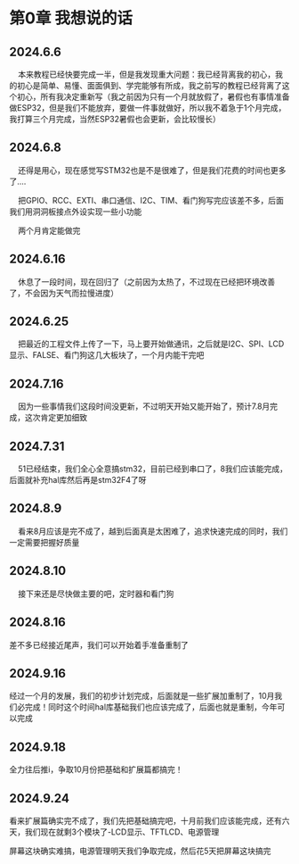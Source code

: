 # 第0章 我想说的话

## 2024.6.6

    本来教程已经快要完成一半，但是我发现重大问题：我已经背离我的初心，我的初心是简单、易懂、面面俱到、学完能够有所成，我之前写的教程已经背离了这个初心，所有我决定重新写（我之前因为只有一个月就放假了，暑假也有事情准备做ESP32，但是我们不能放弃，要做一件事就做好，所以我不着急于1个月完成，我打算三个月完成，当然ESP32暑假也会更新，会比较慢长）

## 2024.6.8

    还得是用心，现在感觉写STM32也是不是很难了，但是我们花费的时间也更多了....

    把GPIO、RCC、EXTI、串口通信、I2C、TIM、看门狗写完应该差不多，后面我们用洞洞板接点外设实现一些小功能

    两个月肯定能做完

## 2024.6.16

    休息了一段时间，现在回归了（之前因为太热了，不过现在已经把环境改善了，不会因为天气而拉慢进度）

## 2024.6.25

    把最近的工程文件上传了一下，马上要开始做通讯，之后就是I2C、SPI、LCD显示、FALSE、看门狗这几大板块了，一个月内能干完吧

## 2024.7.16

    因为一些事情我们这段时间没更新，不过明天开始又能开始了，预计7.8月完成，这次肯定更加细致

## 2024.7.31

    51已经结束，我们全心全意搞stm32，目前已经到串口了，8我们应该能完成，后面就补充hal库然后再是stm32F4了呀     

## 2024.8.9

    看来8月应该是完不成了，越到后面真是太困难了，追求快速完成的同时，我们一定需要把握好质量

## 2024.8.10

    接下来还是尽快做主要的吧，定时器和看门狗

## 2024.8.16

差不多已经接近尾声，我们可以开始着手准备重制了

## 2024.9.16

经过一个月的发展，我们的初步计划完成，后面就是一些扩展加重制了，10月我们必完成！同时这个时间hal库基础我们也应该完成了，后面也就是重制，今年可以完成

## 2024.9.18

全力往后推i，争取10月份把基础和扩展篇都搞完！

## 2024.9.24

看来扩展篇确实完不成了，我们先把基础搞完吧，十月前我们应该能完成，还有六天，我们现在就剩3个模块了-LCD显示、TFTLCD、电源管理

屏幕这块确实难搞，电源管理明天我们争取完成，然后花5天把屏幕这块搞完
